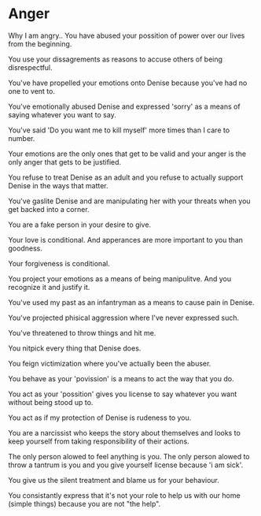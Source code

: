 # Anger

Why I am angry.. You have abused your possition of power over our lives from the beginning.

You use your dissagrements as reasons to accuse others of being disrespectful.

You've have propelled your emotions onto Denise because you've had no one to vent to.

You've emotionally abused Denise and expressed 'sorry' as a means of saying whatever you want to say.

You've said 'Do you want me to kill myself' more times than I care to number.

Your emotions are the only ones that get to be valid and your anger is the only anger that gets to be justified.

You refuse to treat Denise as an adult and you refuse to actually support Denise in the ways that matter.

You've gaslite Denise and are manipulating her with your threats when you get backed into a corner.

You are a fake person in your desire to give.

Your love is conditional. And apperances are more important to you than goodness.

Your forgiveness is conditional.

You project your emotions as a means of being manipulitve. And you recognize it and justify it.

You've used my past as an infantryman as a means to cause pain in Denise.

You've projected phisical aggression where I've never expressed such.

You've threatened to throw things and hit me.

You nitpick every thing that Denise does.

You feign victimization where you've actually been the abuser.

You behave as your 'povission' is a means to act the way that you do.

You act as your 'possition' gives you license to say whatever you want without being stood up to.

You act as if my protection of Denise is rudeness to you.

You are a narcissist who keeps the story about themselves and looks to keep yourself from taking responsibility of their actions.

The only person alowed to feel anything is you. The only person alowed to throw a tantrum is you and you give yourself license because 'i am sick'.

You give us the silent treatment and blame us for your behaviour.

You consistantly express that it's not your role to help us with our home (simple things) because you are not "the help".
